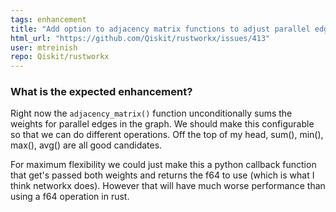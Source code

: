 ```yaml
---
tags: enhancement
title: "Add option to adjacency matrix functions to adjust parallel edge behavior"
html_url: "https://github.com/Qiskit/rustworkx/issues/413"
user: mtreinish
repo: Qiskit/rustworkx
---
```


<!-- ⚠️ If you do not respect this template, your issue will be closed -->
<!-- ⚠️ Make sure to browse the opened and closed issues to confirm this idea does not exist. -->

### What is the expected enhancement?

Right now the `adjacency_matrix()` function unconditionally sums the weights for parallel edges in the graph. We should make this configurable so that we can do different operations. Off the top of my head, sum(), min(), max(), avg() are all good candidates.

For maximum flexibility we could just make this a python callback function that get's passed both weights and returns the f64 to use (which is what I think networkx does). However that will have much worse performance than using a f64 operation in rust.
